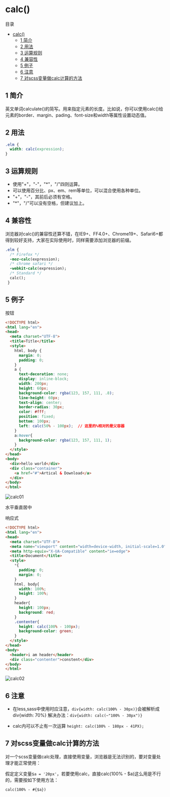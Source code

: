 # calc()

目录

- [calc()](#calc)
  - [1 简介](#1-简介)
  - [2 用法](#2-用法)
  - [3 运算规则](#3-运算规则)
  - [4 兼容性](#4-兼容性)
  - [5 例子](#5-例子)
  - [6 注意](#6-注意)
  - [7 对scss变量做calc计算的方法](#7-对scss变量做calc计算的方法)

## 1 简介

英文单词calculate()的简写。用来指定元素的长度。比如说，你可以使用calc()给元素的border、margin、pading、font-size和width等属性设置动态值。

## 2 用法

```css
.elm {
  width: calc(expression);
}
```

## 3 运算规则

- 使用"+"，"-"，"*"，"/"四则运算。
- 可以使用百分比、px、em、rem等单位，可以混合使用各种单位。
- "+"，"-"，其前后必须有空格。
- "*"，"/"可以没有空格，但建议加上。

## 4 兼容性

浏览器对calc()的兼容性还算不错，在IE9+、FF4.0+、Chrome19+、Safari6+都得到较好支持，大家在实际使用时，同样需要添加浏览器的前缀。

```css
.elm {
  /* Firefox */
  -moz-calc(expression);
  /* chrome safari */
  -webkit-calc(expression);
  /* Standard */
  calc();
 }
```

## 5 例子

按钮

```html
<!DOCTYPE html>
<html lang="en">
<head>
  <meta charset="UTF-8">
  <title>Title</title>
  <style>
    html, body {
      margin: 0;
      padding: 0;
    }
    a {
      text-decoration: none;
      display: inline-block;
      width: 200px;
      height: 60px;
      background-color: rgba(123, 157, 111, .8);
      line-height: 60px;
      text-align: center;
      border-radius: 30px;
      color: #fff;
      position: fixed;
      bottom: 100px;
      left: calc(50% - 100px);  // 这里的%相对的是父容器
    }
    a:hover{
      background-color: rgba(123, 157, 111, 1);
    }
  </style>
</head>
<body>
  <div>hello world</div>
  <div class="container">
    <a href="#">Artical & Download</a>
  </div>
</body>
</html>
```

![calc01](https://blog-1320825986.cos.ap-nanjing.myqcloud.com/20230726/calc01.png "图1")

水平垂直居中

响应式

```html
<!DOCTYPE html>
<html lang="en">
<head>
  <meta charset="UTF-8">
  <meta name="viewport" content="width=device-width, initial-scale=1.0">
  <meta http-equiv="X-UA-Compatible" content="ie=edge">
  <title>Document</title>
  <style>
    *{
      padding: 0;
      margin: 0;
    }
    html, body{
      width: 100%;
      height: 100%;
    }
    header{
      height: 100px;
      background: red;
    }
    .contenter{
      height: calc(100% - 100px);
      background-color: green;
    }
  </style>
</head>
<body>
  <header>i am header</header>
  <div class="contenter">constent</div>
</body>
</html>
```

![calc02](https://blog-1320825986.cos.ap-nanjing.myqcloud.com/20230726/calc02.png "图2")

## 6 注意

- 在less,sass中使用时应注意，`div{width: calc(100% - 30px)}`会被解析成div{width: 70%}
解决办法：`div{width: calc(~"100% - 30px")}`

- calc内可以不止有一次运算
  `height: calc(100% - 180px - 41PX);`

## 7 对scss变量做calc计算的方法

对一个scss变量做calc处理，直接使用变量，浏览器是无法识别的，要对变量处理才能正常使用：

假定定义变量`$a = '20px'`，若要使用calc，直接calc(100% - $a)这么用是不行的，需要按如下使用方法：

`calc(100% - #{$a})`